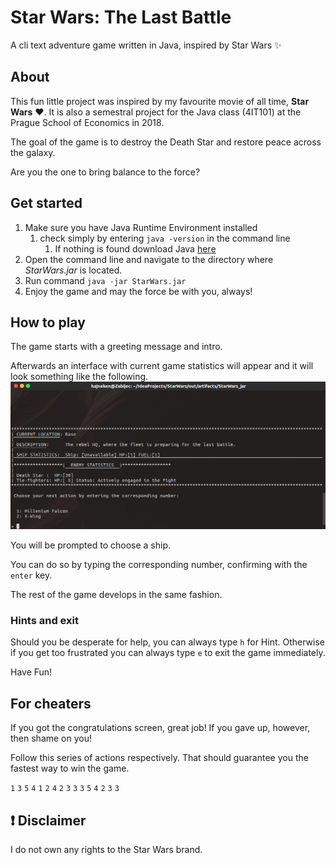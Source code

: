 # Star Wars: The Last Battle 

A cli text adventure game written in Java, inspired by Star Wars ✨

## About

This fun little project was inspired by my favourite movie of all time, **Star Wars** ❤. 
It is also a semestral project for the Java class (4IT101) at the Prague School of Economics in 2018. 

The goal of the game is to destroy the Death Star and restore peace across the galaxy.

Are you the one to bring balance to the force?

## Get started

1. Make sure you have Java Runtime Environment installed
    1. check simply by entering ``java -version`` in the command line 
        1. If nothing is found download Java [here](https://java.com/en/download/)
1. Open the command line and navigate to the directory where _StarWars.jar_ is located.
1. Run command ``java -jar StarWars.jar``
1. Enjoy the game and may the force be with you, always!

## How to play 

The game starts with a greeting message and intro.

Afterwards an interface with current game statistics will appear and it will look something like the following.
![User Interface beginning](/UserInterface.png)

You will be prompted to choose a ship.

You can do so by typing the corresponding number, confirming with the ``enter`` key.

The rest of the game develops in the same fashion.

### Hints and exit

Should you be desperate for help, you can always type ``h`` for Hint.
Otherwise if you get too frustrated you can always type ``e`` to exit the game immediately. 

Have Fun!

## For cheaters

If you got the congratulations screen, great job!
If you gave up, however, then shame on you!

Follow this series of actions respectively. That should guarantee you the fastest way to win the game.

``1`` ``3`` ``5`` ``4`` ``1`` ``2`` ``4`` ``2`` ``3`` ``3`` ``3`` ``5`` ``4`` ``2`` ``3`` ``3``


## ❗ Disclaimer

I do not own any rights to the Star Wars brand.


